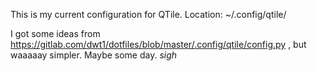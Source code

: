 This is my current configuration for QTile.
Location: ~/.config/qtile/

I got some ideas from https://gitlab.com/dwt1/dotfiles/blob/master/.config/qtile/config.py , but waaaaay simpler. Maybe some day. *sigh*